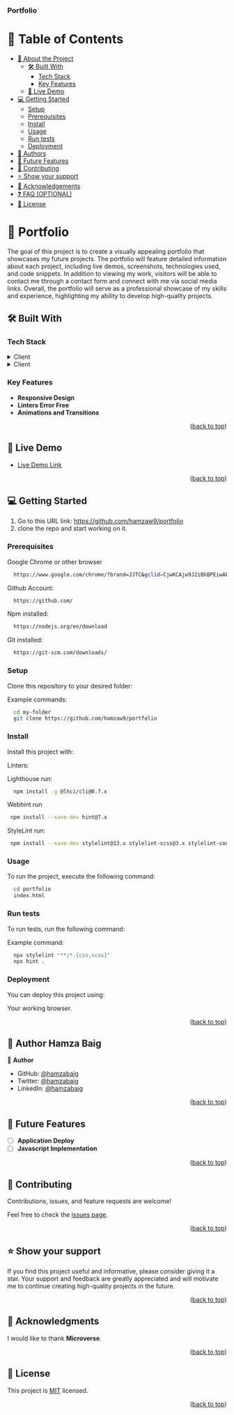<h3><b>Portfolio</b></h3>

# 📗 Table of Contents

- [📖 About the Project](#about-project)
  - [🛠 Built With](#built-with)
    - [Tech Stack](#tech-stack)
    - [Key Features](#key-features)
  - [🚀 Live Demo](#live-demo)
- [💻 Getting Started](#getting-started)
  - [Setup](#setup)
  - [Prerequisites](#prerequisites)
  - [Install](#install)
  - [Usage](#usage)
  - [Run tests](#run-tests)
  - [Deployment](#deployment)
- [👥 Authors](#authors)
- [🔭 Future Features](#future-features)
- [🤝 Contributing](#contributing)
- [⭐️ Show your support](#support)
- [🙏 Acknowledgements](#acknowledgements)
- [❓ FAQ (OPTIONAL)](#faq)
- [📝 License](#license)

# 📖 Portfolio <a name="about-project"></a>

The goal of this project is to create a visually appealing portfolio that showcases my future projects. The portfolio will feature detailed information about each project, including live demos, screenshots, technologies used, and code snippets. In addition to viewing my work, visitors will be able to contact me through a contact form and connect with me via social media links. Overall, the portfolio will serve as a professional showcase of my skills and experience, highlighting my ability to develop high-quality projects.

## 🛠 Built With <a name="built-with"></a>

### Tech Stack <a name="tech-stack"></a>

<details>
  <summary>Client</summary>
  <ul>
    <li><a href="#">html5</a></li>
  </ul>
</details>

<details>
  <summary>Client</summary>
  <ul>
    <li><a href="#">CSS3</a></li>
  </ul>
</details>

### Key Features <a name="key-features"></a>

- **Responsive Design**
- **Linters Error Free**
- **Animations and Transitions**

<p align="right">(<a href="#readme-top">back to top</a>)</p>

## 🚀 Live Demo <a name="live-demo"></a>

- [Live Demo Link](https://hamzaw9.github.io/portfolio/)

<p align="right">(<a href="#readme-top">back to top</a>)</p>

## 💻 Getting Started <a name="getting-started"></a>

1. Go to this URL link: https://github.com/hamzaw9/portfolio
2. clone the repo and start working on it.

### Prerequisites

Google Chrome or other browser

```sh
  https://www.google.com/chrome/?brand=JJTC&gclid=CjwKCAjw9J2iBhBPEiwAErwpeSDcMFWiIQWj2u5GY6owZ7OaOHw7dYYCHW7uTR4kvYosNJYd4wt4VxoCiywQAvD_BwE&gclsrc=aw.ds
```

Github Account:

```sh
  https://github.com/
```

Npm installed:

```sh
  https://nodejs.org/en/download
```

Git installed:

```sh
  https://git-scm.com/downloads/
```

### Setup

Clone this repository to your desired folder:

Example commands:

```sh
  cd my-folder
  git clone https://github.com/hamzaw9/portfolio
```

### Install

Install this project with:

Linters:

Lighthouse run:

```sh
  npm install -g @lhci/cli@0.7.x
```

Webhint run

```sh
 npm install --save-dev hint@7.x
```

StyleLint run:

```sh
 npm install --save-dev stylelint@13.x stylelint-scss@3.x stylelint-config-standard@21.x stylelint-csstree-validator@1.x
```

### Usage

To run the project, execute the following command:

```sh
  cd portfolio
  index.html
```

### Run tests

To run tests, run the following command:

Example command:

```sh
  npx stylelint "**/*.{css,scss}"
  npx hint .
```

### Deployment

You can deploy this project using:

Your working browser.

<p align="right">(<a href="#readme-top">back to top</a>)</p>

## 👥 Author <a name="authors">Hamza Baig</a>

👤 **Author**

- GitHub: [@hamzabaig](https://github.com/hamzaw9)
- Twitter: [@hamzabaig](https://twitter.com/hamzabaig059)
- LinkedIn: [@hamzabaig](https://www.linkedin.com/in/hamza-baig-852058269/)

<p align="right">(<a href="#readme-top">back to top</a>)</p>

## 🔭 Future Features <a name="future-features"></a>

- [ ] **Application Deploy**
- [ ] **Javascript Implementation**

<p align="right">(<a href="#readme-top">back to top</a>)</p>

## 🤝 Contributing <a name="contributing"></a>

Contributions, issues, and feature requests are welcome!

Feel free to check the [issues page](https://github.com/hamzaw9/my-portfolio/issues).

<p align="right">(<a href="#readme-top">back to top</a>)</p>

## ⭐️ Show your support <a name="support"></a>

If you find this project useful and informative, please consider giving it a star. Your support and feedback are greatly appreciated and will motivate me to continue creating high-quality projects in the future.

<p align="right">(<a href="#readme-top">back to top</a>)</p>

## 🙏 Acknowledgments <a name="acknowledgements"></a>

I would like to thank **Microverse**.

<p align="right">(<a href="#readme-top">back to top</a>)</p>

## 📝 License <a name="license"></a>

This project is [MIT](./LICENSE) licensed.

<p align="right">(<a href="#readme-top">back to top</a>)</p>
